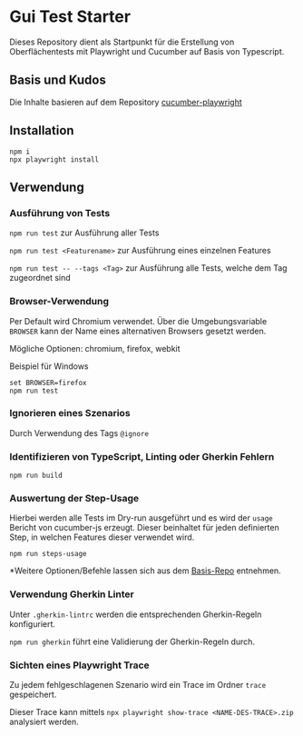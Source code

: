 # Gui Test Starter
Dieses Repository dient als Startpunkt für die Erstellung von Oberflächentests mit Playwright und Cucumber auf Basis von Typescript.

## Basis und Kudos
Die Inhalte basieren auf dem Repository [cucumber-playwright](https://github.com/Tallyb/cucumber-playwright)

## Installation
```
npm i
npx playwright install
```

## Verwendung

### Ausführung von Tests

`npm run test` zur Ausführung aller Tests

`npm run test <Featurename>` zur Ausführung eines einzelnen Features

`npm run test -- --tags <Tag>` zur Ausführung alle Tests, welche dem Tag zugeordnet sind

### Browser-Verwendung
Per Default wird Chromium verwendet. Über die Umgebungsvariable `BROWSER` kann der Name eines alternativen Browsers gesetzt werden.

Mögliche Optionen: chromium, firefox, webkit

Beispiel für Windows
```
set BROWSER=firefox
npm run test
```

### Ignorieren eines Szenarios

Durch Verwendung des Tags `@ignore`

### Identifizieren von TypeScript, Linting oder Gherkin Fehlern

`npm run build`

### Auswertung der Step-Usage

Hierbei werden alle Tests im Dry-run ausgeführt und es wird der `usage` Bericht von cucumber-js erzeugt.
Dieser beinhaltet für jeden definierten Step, in welchen Features dieser verwendet wird.

`npm run steps-usage`

*Weitere Optionen/Befehle lassen sich aus dem [Basis-Repo](https://github.com/Tallyb/cucumber-playwright) entnehmen.

### Verwendung Gherkin Linter
Unter `.gherkin-lintrc` werden die entsprechenden Gherkin-Regeln konfiguriert.

`npm run gherkin` führt eine Validierung der Gherkin-Regeln durch.

### Sichten eines Playwright Trace
Zu jedem fehlgeschlagenen Szenario wird ein Trace im Ordner `trace` gespeichert.

Dieser Trace kann mittels `npx playwright show-trace <NAME-DES-TRACE>.zip` analysiert werden.
